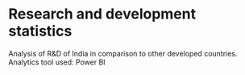 # Research and development statistics
Analysis of R&D of India in comparison to other developed countries.
Analytics tool used: Power BI
